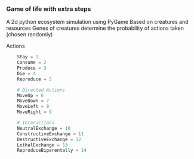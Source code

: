 
### **Game of life with extra steps**

A 2d python ecosystem simulation using PyGame
Based on creatures and resources
Genes of creatures determine the probability of actions taken (chosen randomly)

Actions
```py
    Stay = 1
    Consume = 2
    Produce = 3
    Die = 4
    Reproduce = 5

    # Directed Actions
    MoveUp = 6
    MoveDown = 7	
    MoveLeft = 8
    MoveRight = 9

    # Interactions
    NeutralExchange = 10
    ConstructiveExchange = 11
    DestructiveExchange = 12
    LethalExchange = 13
    ReproduceBiparentally = 14
```
